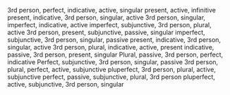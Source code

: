 3rd person, perfect, indicative, active, singular
present, active, infinitive
present, indicative, 3rd person, singular, active
3rd person, singular, imperfect, indicative, active
imperfect, subjunctive, 3rd person, plural, active
3rd person, present, subjunctive, passive, singular 
imperfect, subjunctive, 3rd person, singular, passive
present, indicative, 3rd person, singular, active
3rd person, plural, indicative, active, present
indicative, passive, 3rd person, present, singular
Plural, passive, 3rd person, perfect, indicative
Perfect, subjunctive, 3rd person, singular, passive
3rd person, plural, perfect, active, subjunctive
pluperfect, 3rd person, plural, active, subjunctive
perfect, passive, subjunctive, plural, 3rd person
pluperfect, active, subjunctive, 3rd person, singular
